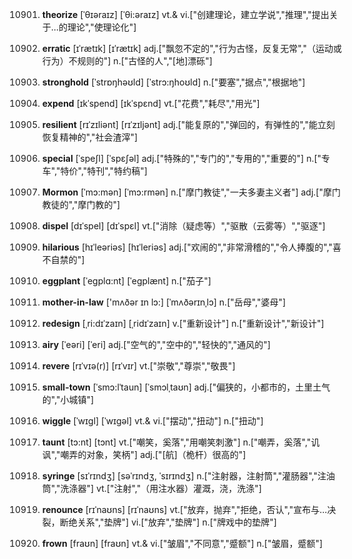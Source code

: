 10901. **theorize**
[ˈθɪəraɪz]  [ˈθi:əraɪz]
vt.& vi.["创建理论，建立学说","推理","提出关于…的理论","使理论化"]  

10902. **erratic**
[ɪˈrætɪk]  [ɪˈrætɪk]
adj.["飘忽不定的","行为古怪，反复无常","（运动或行为）不规则的"]  n.["古怪的人","[地]漂砾"]  

10903. **stronghold**
[ˈstrɒŋhəʊld]  [ˈstrɔ:ŋhoʊld]
n.["要塞","据点","根据地"]  

10904. **expend**
[ɪkˈspend]  [ɪkˈspɛnd]
vt.["花费","耗尽","用光"]  

10905. **resilient**
[rɪˈzɪliənt]  [rɪˈzɪljənt]
adj.["能复原的","弹回的，有弹性的","能立刻恢复精神的","社会渣滓"]  

10906. **special**
[ˈspeʃl]  [ˈspɛʃəl]
adj.["特殊的","专门的","专用的","重要的"]  n.["专车","特价","特刊","特约稿"]  

10907. **Mormon**
[ˈmɔ:mən]  [ˈmɔ:rmən]
n.["摩门教徒","一夫多妻主义者"]  adj.["摩门教徒的","摩门教的"]  

10908. **dispel**
[dɪˈspel]  [dɪˈspɛl]
vt.["消除（疑虑等）","驱散（云雾等）","驱逐"]  

10909. **hilarious**
[hɪˈleəriəs]  [hɪˈleriəs]
adj.["欢闹的","非常滑稽的","令人捧腹的","喜不自禁的"]  

10910. **eggplant**
[ˈegplɑ:nt]  [ˈegplænt]
n.["茄子"]  

10911. **mother-in-law**
['mʌðər ɪn lɔ:]  [ˈmʌðərɪnˌlɔ]
n.["岳母","婆母"]  

10912. **redesign**
[ˌri:dɪˈzaɪn]  [ˌridɪˈzaɪn]
v.["重新设计"]  n.["重新设计","新设计"]  

10913. **airy**
[ˈeəri]  [ˈeri]
adj.["空气的","空中的","轻快的","通风的"]  

10914. **revere**
[rɪˈvɪə(r)]  [rɪˈvɪr]
vt.["崇敬","尊崇","敬畏"]  

10915. **small-town**
[ˈsmɔ:lˈtaun]  [ˈsmɔlˌtaʊn]
adj.["偏狭的，小都市的，土里土气的","小城镇"]  

10916. **wiggle**
[ˈwɪgl]  [ˈwɪɡəl]
vt.& vi.["摆动","扭动"]  n.["扭动"]  

10917. **taunt**
[tɔ:nt]  [tɔnt]
vt.["嘲笑，奚落","用嘲笑刺激"]  n.["嘲弄，奚落","讥讽","嘲弄的对象，笑柄"]  adj.["[航]（桅杆）很高的"]  

10918. **syringe**
[sɪˈrɪndʒ]  [səˈrɪndʒ, ˈsɪrɪndʒ]
n.["注射器，注射筒","灌肠器","注油筒","洗涤器"]  vt.["注射","（用注水器）灌溉，浇，洗涤"]  

10919. **renounce**
[rɪˈnaʊns]  [rɪˈnaʊns]
vt.["放弃，抛弃","拒绝，否认","宣布与…决裂，断绝关系","垫牌"]  vi.["放弃","垫牌"]  n.["牌戏中的垫牌"]  

10920. **frown**
[fraʊn]  [fraʊn]
vt.& vi.["皱眉","不同意","蹙额"]  n.["皱眉，蹙额"]  

